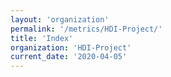 ```yaml
---
layout: 'organization'
permalink: '/metrics/HDI-Project/'
title: 'Index'
organization: 'HDI-Project'
current_date: '2020-04-05'
---
```

